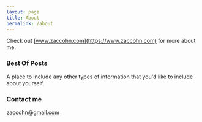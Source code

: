 ```yaml
---
layout: page
title: About
permalink: /about
---
```


Check out [www.zaccohn.com](https://www.zaccohn.com) for more about me.

### Best Of Posts

A place to include any other types of information that you'd like to include about yourself.

### Contact me

[zaccohn@gmail.com](mailto:zaccohn@gmail..com)
